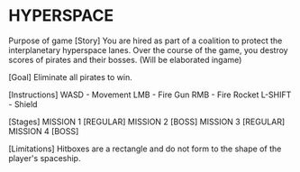 # HYPERSPACE
Purpose of game
[Story] 
You are hired as part of a coalition to protect the interplanetary hyperspace lanes. Over the course of the game, you destroy scores of pirates and their bosses. (Will be elaborated ingame)

[Goal]
Eliminate all pirates to win.

[Instructions]
WASD - Movement
LMB - Fire Gun
RMB - Fire Rocket
L-SHIFT - Shield


[Stages]
MISSION 1
[REGULAR]
MISSION 2
[BOSS]
MISSION 3
[REGULAR]
MISSION 4
[BOSS]

[Limitations]
Hitboxes are a rectangle and do not form to the shape of the player's spaceship.

